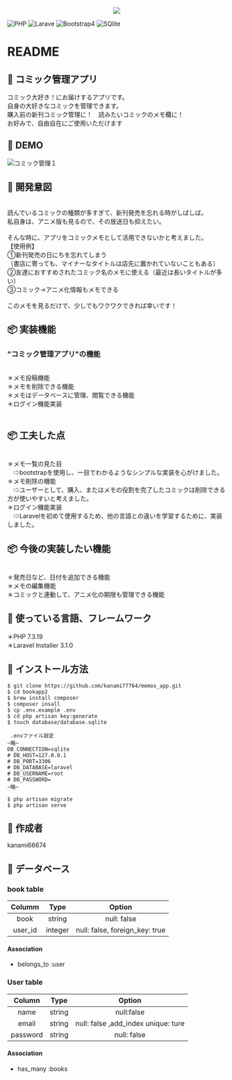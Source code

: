 <p align="center"><img src="https://user-images.githubusercontent.com/64050565/85219976-f9042280-b3e2-11ea-8d1c-42b7e2d797f0.png" ></p>

<p align="center">

![PHP](https://img.shields.io/badge/-PHP-yellow)
![Larave](https://img.shields.io/badge/-Laravel-ff69b4)
![Bootstrap4](https://img.shields.io/badge/-Bootstrap4-orange)
![SQlite](https://img.shields.io/badge/-SQlite-9cf)


# README

## 💬 コミック管理アプリ
コミック大好き！にお届けするアプリです。
<br>自身の大好きなコミックを管理できます。
<br>購入前の新刊コミック管理に！　読みたいコミックのメモ欄に！
<br>お好みで、自由自在にご使用いただけます

## 🎨 DEMO
![コミック管理１](https://user-images.githubusercontent.com/64050565/85219310-98261b80-b3dd-11ea-88e8-b8828478f99f.png)

## 💬 開発意図
<br>読んでいるコミックの種類が多すぎて、新刊発売を忘れる時がしばしば。
<br>私自身は、アニメ版も見るので、その放送日も抑えたい。
<br>
<br>そんな時に、アプリをコミックメモとして活用できないかと考えました。
<br>【使用例】
<br>①新刊発売の日にちを忘れてしまう
<br>（書店に寄っても、マイナーなタイトルは店先に置かれていないこともある）
<br>②友達におすすめされたコミック名のメモに使える（最近は長いタイトルが多い）
<br>③コミック→アニメ化情報もメモできる
<br>
<br>このメモを見るだけで、少しでもワクワクできれば幸いです！


## 📦 実装機能
### "コミック管理アプリ"の機能
<br>＊メモ投稿機能
<br>＊メモを削除できる機能
<br>＊メモはデータベースに管理、閲覧できる機能
<br>＊ログイン機能実装
<br>
<br>
## 📦 工夫した点
<br>＊メモ一覧の見た目
<br>　⇨bootstrapを使用し、一目でわかるようなシンプルな実装を心がけました。
<br>＊メモ削除の機能
<br>　⇨ユーザーとして、購入、またはメモの役割を完了したコミックは削除できる方が使いやすいと考えました。
<br>＊ログイン機能実装
<br>　⇨Laravelを初めて使用するため、他の言語との違いを学習するために、実装しました。
<br>

## 📦 今後の実装したい機能
<br>＊発売日など、日付を追加できる機能
<br>＊メモの編集機能
<br>＊コミックと連動して、アニメ化の期限も管理できる機能
<br>

## 💬 使っている言語、フレームワーク
＊PHP 7.3.19
<br>＊Laravel Installer 3.1.0


## 💬 インストール方法
```
$ git clone https://github.com/kanami77764/memos_app.git
$ cd bookapp2
$ brew install composer
$ composer insall
$ cp .env.example .env
$ cd php artisan key:generate
$ touch database/database.sqlite

 .envファイル設定
~略~
DB_CONNECTION=sqlite
# DB_HOST=127.0.0.1
# DB_PORT=3306
# DB_DATABASE=laravel
# DB_USERNAME=root
# DB_PASSWORD=
~略~

$ php artisan migrate
$ php artisan serve
```

## 👀 作成者
kanami66674

## 💬 データベース
### book table
| Columm | Type | Option |
|:------:|:----:|:------:|
|book|string|null: false|
|user_id|integer|null: false, foreign_key: true|

#### Association
- belongs_to :user


### User table
| Column | Type | Option |
|:------:|:----:|:------:|
|name|string|null:false|
|email|string|null: false ,add_index  unique: ture|
|password|string|null: false|

#### Association
- has_many :books
